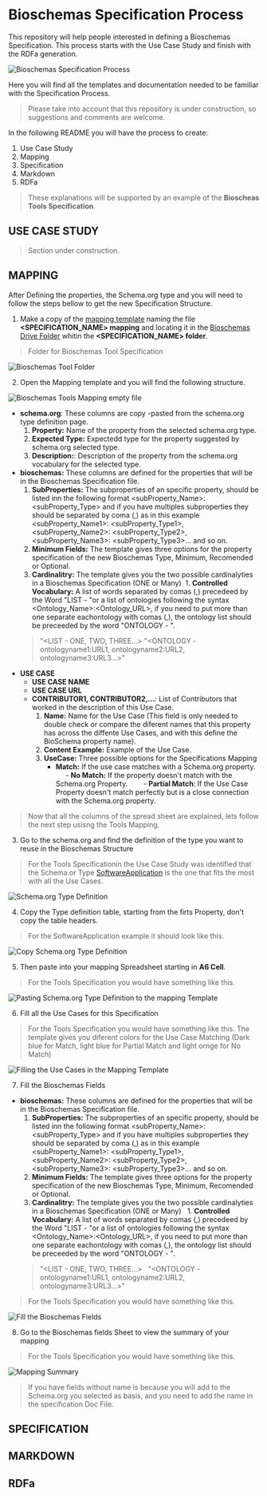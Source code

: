 # Bioschemas Specification Process
This repository will help people interested in defining a Bioschemas Specification. This process starts with the Use Case Study and finish with the RDFa generation.

![Bioschemas Specification Process](../master/img/specification_process.jpg)

Here you will find all the templates and documentation needed to be familiar with the Specification Process.
>Please take into account that this repository is under construction, so suggestions and comments are welcome.

In the following README you will have the process to create:
1. Use Case Study
1. Mapping
1. Specification
1. Markdown
1. RDFa

>These explanations will be supported by an example of the **Bioscheas Tools Specification**.

## USE CASE STUDY
> Section under construction.

## MAPPING

After Defining the properties, the Schema.org type and you will need to follow the steps bellow to get the new Specification Structure.

1. Make a copy of the [mapping template](https://drive.google.com/open?id=0Bw_p-HKWUjHoQ2RkUUthWVd3RG8) naming the file **<SPECIFICATION_NAME> mapping** and locating it in the [Bioschemas Drive Folder](https://drive.google.com/open?id=0Bw_p-HKWUjHoNThZOWNKbGhOODg) whitin the **<SPECIFICATION_NAME> folder**.
> Folder for Bioschemas Tool Specification

![Bioschemas Tool Folder](../master/img/specification_folder.png)

2. Open the Mapping template and you will find the following structure.

![Bioschemas Tools Mapping empty file](../master/img/mapping_empty_file.png)

+ **schema.org**: These columns are copy -pasted from the schema.org type definition page.
  1. **Property:** Name of the property from the selected schema.org type.
  1. **Expected Type:** Expectedd type for the property suggested by schema.org selected type.
  1. **Description:**: Description of the property from the schema.org vocabulary for the selected type.
+ **bioschemas:** These columns are defined for the properties that will be in the Bioschemas Specification file.
  1. **SubProperties:** The subproperties of an specific property, should be listed inn the following format <subProperty_Name>: <subProperty_Type> and if you have multiples subproperties they should be separated by coma (,) as in this example  <subProperty_Name1>: <subProperty_Type1>, <subProperty_Name2>: <subProperty_Type2>, <subProperty_Name3>: <subProperty_Type3>... and so on.
  1. **Minimum Fields:** The template gives three options for the property specification of the new Bioschemas Type, Minimum, Recomended or Optional. 
  1. **Cardinalitry:**	The template gives you the two possible cardinalyties in a Bioschemas Specification (ONE or Many)
  1. **Controlled Vocabulary:** A list of words separated by comas (,) precedeed by the Word "LIST - "or a list of ontologies following the syntax <Ontology_Name>:<Ontology_URL>, if you need to put more than one separate eachontology with comas (,), the ontology list should be preceeded by the word "ONTOLOGY - ".
  > "<LIST - ONE, TWO, THREE...>
  "<ONTOLOGY - ontologyname1:URL1, ontologyname2:URL2, ontologyname3:URL3...>"
+ **USE CASE**
  - **USE CASE NAME**
  - **USE CASE URL**
  - **CONTRIBUTOR1, CONTRIBUTOR2,...**: List of Contributors that worked in the description of this Use Case.
    1. **Name:** Name for the Use Case (This field is only needed to double check or compare the diferent names that this property has across the diffente Use Cases, and with this define the BioSchema property name).
    1. **Content Example:** Example of the Use Case.
    1. **UseCase:** Three possible options for the Specifications Mapping 
        - **Match:** If the use case matches with a Schema.org property.
        - **No Match:** If the property doesn't match with the Schema.org Property.
        - **Partial Match**: If the Use Case Property doesn't match perfectly but is a close connection with the Schema.org property.
> Now that all the columns of the spread sheet are explained, lets follow the next step usisng the Tools Mapping.
3. Go to the schema.org and find the definition of the type you want to reuse in the Bioschemas Structure
> For the Tools Specificationin the Use Case Study was identified that the Schema.or Type [SoftwareApplication](http://schema.org/SoftwareApplication) is the one that fits the most with all the Use Cases.

![Schema.org Type Definition](../master/img/schema_org_type.png)

4. Copy the Type definition table, starting from the firts Property, don't copy the table headers.

> For the SoftwareApplication example it should look like this.

![Copy Schema.org Type Definition](../master/img/schema_org_type_copy.png)

5. Then paste into your mapping Spreadsheet starting in **A6 Cell**.

>  For the Tools Specification you would have something like this.

![Pasting Schema.org Type Definition to the mapping Template](../master/img/schema_org_paste_template.png)


6. Fill all the Use Cases for this Specification

>  For the Tools Specification you would have something like this. The template gives you diferent colors for the Use Case Matching (Dark blue for Match, light blue for Partial Match and light ornge for No Match)

![Filling the Use Cases in the Mapping Template](../master/img/fill_mapping_template_UC.png)

7. Fill the Bioschemas Fields

  + **bioschemas:** These columns are defined for the properties that will be in the Bioschemas Specification file.
    1. **SubProperties:** The subproperties of an specific property, should be listed inn the following format <subProperty_Name>: <subProperty_Type> and if you have multiples subproperties they should be separated by coma (,) as in this example  <subProperty_Name1>: <subProperty_Type1>, <subProperty_Name2>: <subProperty_Type2>, <subProperty_Name3>: <subProperty_Type3>... and so on.
    1. **Minimum Fields:** The template gives three options for the property specification of the new Bioschemas Type, Minimum, Recomended or Optional. 
    1. **Cardinalitry:**	The template gives you the two possible cardinalyties in a Bioschemas Specification (ONE or Many)
    1. **Controlled Vocabulary:** A list of words separated by comas (,) precedeed by the Word "LIST - "or a list of ontologies following the syntax <Ontology_Name>:<Ontology_URL>, if you need to put more than one separate eachontology with comas (,), the ontology list should be preceeded by the word "ONTOLOGY - ".
    > "<LIST - ONE, TWO, THREE...>
      "<ONTOLOGY - ontologyname1:URL1, ontologyname2:URL2, ontologyname3:URL3...>"

>  For the Tools Specification you would have something like this.

![Fill the Bioschemas Fields](../master/img/bioschemas_mapping.png)

8. Go to the Bioschemas fields Sheet to view the summary of your mapping

>  For the Tools Specification you would have something like this.

![Mapping Summary](../master/img/mapping_summary.png)

> If you have fields without name is because you will add to the Schema.org you selected as basis, and you need to add the name in the specification Doc File.

## SPECIFICATION

## MARKDOWN

## RDFa




